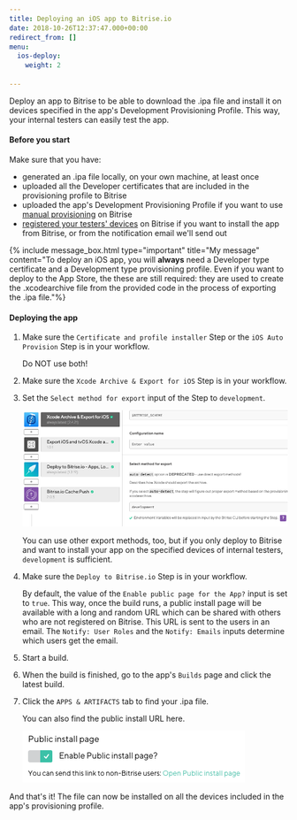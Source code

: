 ```yaml
---
title: Deploying an iOS app to Bitrise.io
date: 2018-10-26T12:37:47.000+00:00
redirect_from: []
menu:
  ios-deploy:
    weight: 2

---
```

Deploy an app to Bitrise to be able to download the .ipa file and install it on devices specified in the app's Development Provisioning Profile. This way, your internal testers can easily test the app.

#### Before you start

Make sure that you have:

* generated an .ipa file locally, on your own machine, at least once
* uploaded all the Developer certificates that are included in the provisioning profile to Bitrise
* uploaded the app's Development Provisioning Profile if you want to use [manual provisioning](/code-signing/ios-code-signing/ios-manual-provisioning/) on Bitrise
* [registered your testers' devices](/testing/registering-a-test-device/) on Bitrise if you want to install the app from Bitrise, or from the notification email we'll send out

{% include message_box.html type="important" title="My message" content="To deploy an iOS app, you will **always** need a Developer type certificate and a Development type provisioning profile. Even if you want to deploy to the App Store, the these are still required: they are used to create the .xcodearchive file from the provided code in the process of exporting the .ipa file."%}

#### Deploying the app

1. Make sure the `Certificate and profile installer` Step or the `iOS Auto Provision` Step is in your workflow.

   Do NOT use both!
2. Make sure the `Xcode Archive & Export for iOS` Step is in your workflow.
3. Set the `Select method for export` input of the Step to `development`.

   ![](/img/xcode-archive-export-method.png)

   You can use other export methods, too, but if you only deploy to Bitrise and want to install your app on the specified devices of internal testers, `development` is sufficient.
4. Make sure the `Deploy to Bitrise.io` Step is in your workflow.

   By default, the value of the `Enable public page for the App?` input is set to `true`. This way, once the build runs, a public install page will be available with a long and random URL which can be shared with others who are not registered on Bitrise. This URL is sent to the users in an email. The `Notify: User Roles` and the `Notify: Emails` inputs determine which users get the email.
5. Start a build.
6. When the build is finished, go to the app's `Builds` page and click the latest build.
7. Click the `APPS & ARTIFACTS` tab to find your .ipa file.

   You can also find the public install URL here.

   ![](/img/public-install-page.png)

And that's it! The file can now be installed on all the devices included in the app's provisioning profile.